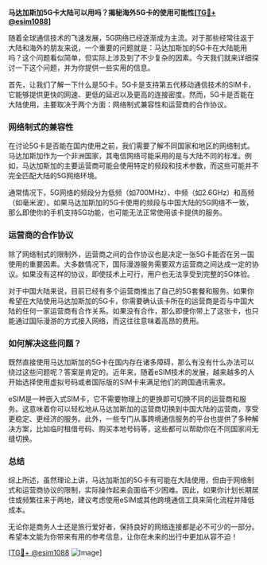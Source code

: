 **马达加斯加5G卡大陆可以用吗？揭秘海外5G卡的使用可能性[[TG💪+ @esim1088](https://t.me/s/esim1088)]**

随着全球通信技术的飞速发展，5G网络已经逐渐成为主流。对于那些经常往返于大陆和海外的朋友来说，一个重要的问题就是：马达加斯加的5G卡在大陆能用吗？这个问题看似简单，但实际上涉及到了不少复杂的因素。今天我们就来详细探讨一下这个问题，并为你提供一些实用的信息。

首先，让我们了解一下什么是5G卡。5G卡是支持第五代移动通信技术的SIM卡，它能够提供更快的网速、更低的延迟以及更高的连接密度。然而，5G卡是否能在大陆使用，主要取决于两个方面：网络制式兼容性和运营商的合作协议。

### 网络制式的兼容性

在讨论5G卡是否能在国内使用之前，我们需要了解不同国家和地区的网络制式。马达加斯加作为一个非洲国家，其电信网络可能采用的是与大陆不同的标准。例如，马达加斯加的主要运营商可能会使用特定的频段和技术参数，而这些可能并不完全匹配大陆的5G网络环境。

通常情况下，5G网络的频段分为低频（如700MHz）、中频（如2.6GHz）和高频（如毫米波）。如果马达加斯加的5G卡使用的频段与中国大陆的5G网络不一致，那么即使你的手机支持5G功能，也可能无法正常使用该卡提供的服务。

### 运营商的合作协议

除了网络制式的限制外，运营商之间的合作协议也是决定一张5G卡能否在另一国使用的重要因素。大多数情况下，国际漫游服务需要双方运营商之间达成一定的协议。如果没有这样的协议，即使技术上可行，用户也无法享受到完整的5G体验。

对于中国大陆来说，目前已经有多个运营商推出了自己的5G套餐和服务。如果你希望在大陆使用马达加斯加的5G卡，你需要确认该卡所在的运营商是否与中国大陆的任何一家运营商有合作关系。如果没有合作，那么即便你带上了这张卡，也只能通过国际漫游的方式接入网络，而这往往意味着高昂的费用。

### 如何解决这些问题？

既然直接使用马达加斯加的5G卡在国内存在诸多障碍，那么有没有什么办法可以绕过这些问题呢？答案是肯定的。近年来，随着eSIM技术的发展，越来越多的人开始选择使用虚拟号码或者国际版的SIM卡来满足他们的跨国通讯需求。

eSIM是一种嵌入式SIM卡，它不需要物理上的更换即可切换不同的运营商和服务。这意味着你可以轻松地从马达加斯加的运营商切换到中国大陆的运营商，享受更稳定、更经济的服务。此外，一些专门从事跨境通信服务的平台也提供了多种解决方案，比如临时租借号码、购买本地号码等，这些都可以帮助你在不同国家间无缝切换。

### 总结

综上所述，虽然理论上讲，马达加斯加的5G卡有可能在大陆使用，但由于网络制式和运营商协议的限制，实际操作起来会面临不少困难。因此，如果你计划长期居住或频繁往来于两地，建议考虑使用eSIM或其他跨境通信工具来简化流程并降低成本。

无论你是商务人士还是旅行爱好者，保持良好的网络连接都是必不可少的一部分。希望本文能为你带来有用的参考信息，让你在未来的出行中更加从容不迫！

[[TG💪+ @esim1088](https://t.me/s/esim1088) ![Image](https://i.postimg.cc/4NQfJmqS/Snipaste-2025-05-13-00-14-12.png)]